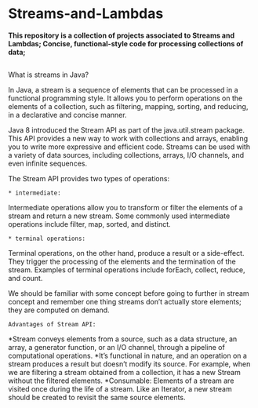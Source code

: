 # Streams-and-Lambdas
**This repository is a collection of projects associated to Streams and Lambdas;  Concise, functional-style code for processing collections of data;**
##

What is streams in Java?

In Java, a stream is a sequence of elements that can be processed in a functional programming style. 
It allows you to perform operations on the elements of a collection, such as filtering, mapping, sorting, and reducing, 
in a declarative and concise manner.

Java 8 introduced the Stream API as part of the java.util.stream package. 
This API provides a new way to work with collections and arrays, enabling you to write more expressive and efficient code. 
Streams can be used with a variety of data sources, including collections, arrays, I/O channels, and even infinite sequences.

The Stream API provides two types of operations:

	* intermediate:
Intermediate operations allow you to transform or filter the elements of a stream and return a new stream. 
Some commonly used intermediate operations include filter, map, sorted, and distinct.

	* terminal operations: 
Terminal operations, on the other hand, produce a result or a side-effect. They trigger the processing of the elements and the 
termination of the stream. Examples of terminal operations include forEach, collect, reduce, and count.

We should be familiar with some concept before going to further in stream concept and remember one thing streams 
don’t actually store elements;  they are computed on demand.

	Advantages of Stream API:
*Stream conveys elements from a source, such as a data structure, an array, a generator function, or an I/O channel, through a 
pipeline of computational operations.
*It’s functional in nature, and an operation on a stream produces a result but doesn’t modify its source. For example, when we are 
filtering a stream obtained from a collection, it has a new Stream without the filtered elements.
*Consumable: Elements of a stream are visited once during the life of a stream. Like an Iterator, a new stream should be created 
to revisit the same source elements.






